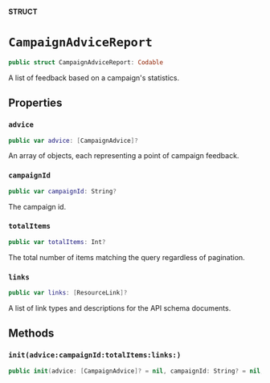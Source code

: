 **STRUCT**

# `CampaignAdviceReport`

```swift
public struct CampaignAdviceReport: Codable
```

A list of feedback based on a campaign&#x27;s statistics.

## Properties
### `advice`

```swift
public var advice: [CampaignAdvice]?
```

An array of objects, each representing a point of campaign feedback.

### `campaignId`

```swift
public var campaignId: String?
```

The campaign id.

### `totalItems`

```swift
public var totalItems: Int?
```

The total number of items matching the query regardless of pagination.

### `links`

```swift
public var links: [ResourceLink]?
```

A list of link types and descriptions for the API schema documents.

## Methods
### `init(advice:campaignId:totalItems:links:)`

```swift
public init(advice: [CampaignAdvice]? = nil, campaignId: String? = nil, totalItems: Int? = nil, links: [ResourceLink]? = nil)
```
